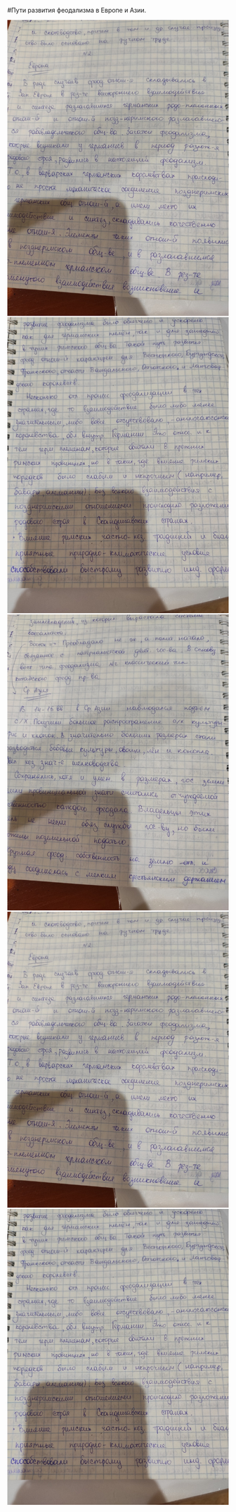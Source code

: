 ﻿#Пути развития феодализма в Европе и Азии.

![](./1.jpg)
![](./2.jpg)
![](./3.jpg)
![](./4.jpg)
![](./5.jpg)

